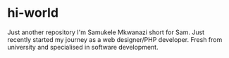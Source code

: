 # hi-world
Just another repository
I'm Samukele Mkwanazi short for Sam. Just recently started my journey as a web designer/PHP developer. Fresh from university and specialised in software development.
